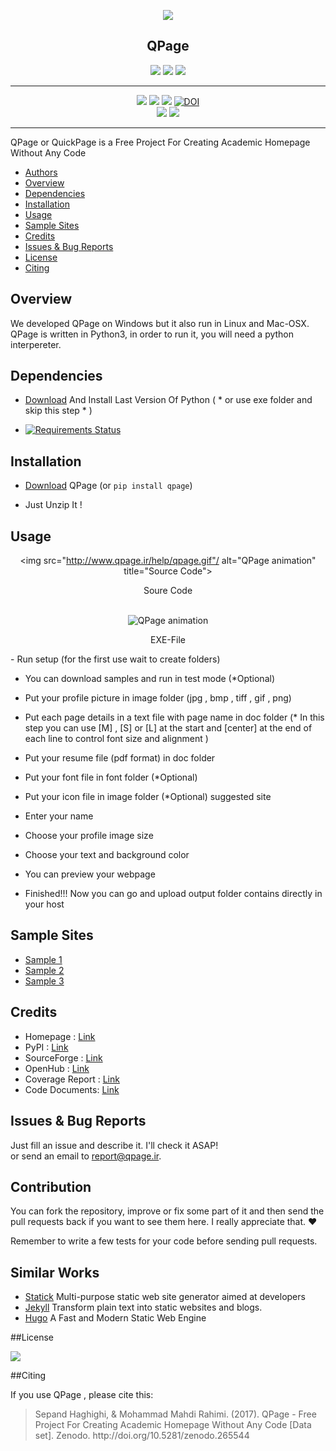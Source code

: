 
<div align="center">

<a href="http://www.qpage.ir"><img src="http://www.qpage.ir/images/logo.png"/></a>
<h2>QPage</h2>
<a href="https://waffle.io/sepandhaghighi/qpage"><img src="https://badge.waffle.io/sepandhaghighi/qpage.png?label=ready&title=Ready"/></a>
<a href="http://www.qpage.ir/doc"><img src="https://img.shields.io/badge/doc-latest-orange.svg"></a>
<a href="https://www.codacy.com/app/sepand-haghighi/qpage?utm_source=github.com&amp;utm_medium=referral&amp;utm_content=sepandhaghighi/qpage&amp;utm_campaign=Badge_Coverage"><img src="https://api.codacy.com/project/badge/Coverage/4d3f9b490b9a42c282b745ae8e2a122c"/></a>

</div>
<hr/>
<div align="center">

<a href="https://badge.fury.io/py/qpage"><img src="https://badge.fury.io/py/qpage.svg"/></a>
<a href="https://gitter.im/qpage/Lobby?source=orgpage"><img src="https://img.shields.io/gitter/room/nwjs/nw.js.svg?style=plastic"/></a>
<a href="https://scrutinizer-ci.com/g/sepandhaghighi/qpage/?branch=master"><img src="https://scrutinizer-ci.com/g/sepandhaghighi/qpage/badges/quality-score.png?b=master"/></a>
<a href="https://zenodo.org/badge/latestdoi/43780325"><img src="https://zenodo.org/badge/43780325.svg" alt="DOI"></a>         
<a href="https://www.codacy.com/app/sepand-haghighi/qpage?utm_source=github.com&amp;utm_medium=referral&amp;utm_content=sepandhaghighi/qpage&amp;utm_campaign=Badge_Grade"><img src="https://api.codacy.com/project/badge/Grade/4d3f9b490b9a42c282b745ae8e2a122c"/></a>
<a href="https://scrutinizer-ci.com/g/sepandhaghighi/qpage/"><img src="https://scrutinizer-ci.com/g/sepandhaghighi/qpage/badges/build.png?b=master"/></a>
<hr/>

</div>
QPage or QuickPage is a Free Project For Creating Academic Homepage Without Any Code


- [Authors](https://github.com/sepandhaghighi/qpage/blob/master/AUTHORS.md)
- [Overview](#overview)
- [Dependencies](#dependencies)
- [Installation](#installation)
- [Usage](#usage)
- [Sample Sites](#sample-sites)
- [Credits](#credits)
- [Issues & Bug Reports](#issues-&-bug-reports)
- [License](#license)
- [Citing](#citing)






## Overview

We developed QPage on Windows but it also run in Linux and Mac-OSX.
QPage is written in Python3, in order to run it, you will need a python interpereter.


## Dependencies

- [Download](https://www.python.org/downloads/) And Install Last Version Of Python ( * or use exe folder and skip this step * )         

- [![Requirements Status](https://requires.io/github/sepandhaghighi/qpage/requirements.svg?branch=master)](https://requires.io/github/sepandhaghighi/qpage/requirements/?branch=master)

## Installation

- [Download](https://github.com/sepandhaghighi/qpage/archive/v2.0.zip) QPage (or `pip install qpage`)

- Just Unzip It !

## Usage
<div align="center">

<img src="http://www.qpage.ir/help/qpage.gif"/ alt="QPage animation" title="Source Code">
<p>Soure Code</p>
<br/>
<img src="http://www.qpage.ir/help/qpage2.gif"/ alt="QPage animation" title="EXE-FILE">
<p>EXE-File</p>
</div>
- Run setup (for the first use wait to create folders)

- You can download samples and run in test mode (*Optional)
 
- Put your profile picture in image folder (jpg , bmp , tiff , gif , png)

- Put each page details in a text file with page name in doc folder (* In this step you can use [M] , [S] or [L] at the start and [center] at the end of each line to control font size and alignment )

- Put your resume file (pdf format) in doc folder

- Put your font file in font folder (*Optional)

- Put your icon file in image folder (*Optional) suggested site

- Enter your name

- Choose your profile image size

- Choose your text and background color 

- You can preview your webpage

- Finished!!! Now you can go and upload output folder contains directly in your host

## Sample Sites
- [Sample 1](http://www.qpage.ir/sample/sample-site1)
- [Sample 2](http://www.qpage.ir/sample/sample-site2)
- [Sample 3](http://ee.sharif.ir/~ghojogh_benyamin/)

## Credits
- Homepage : [Link](http://www.qpage.ir) 
- PyPI : [Link](http://pypi.python.org/pypi/qpage) 
- SourceForge : [Link](https://sourceforge.net/projects/qpage/)  
- OpenHub : [Link](https://www.openhub.net/p/TheQPage)
- Coverage Report : [Link](http://www.qpage.ir/htmlcov/index.html)	
- Code Documents: [Link](http://www.qpage.ir/doc/index.html)
                                                 
## Issues & Bug Reports			

Just fill an issue and describe it. I'll check it ASAP!							
or send an email to [report@qpage.ir](mailto:report@qpage.ir "report@qpage.ir"). 			

## Contribution			

You can fork the repository, improve or fix some part of it and then send the pull requests back if you want to see them here. I really appreciate that. ❤️			

Remember to write a few tests for your code before sending pull requests.     			  
    

## Similar Works
- [Statick](https://getstatik.com) Multi-purpose static web site generator aimed at developers
- [Jekyll](http://jekyllrb.com) Transform plain text into static websites and blogs.
- [Hugo](https://github.com/spf13/hugo) A Fast and Modern Static Web Engine


##License

<a href="https://github.com/sepandhaghighi/qpage/blob/master/LICENSE"><img src="https://img.shields.io/github/license/mashape/apistatus.svg"/></a>

##Citing

If you use QPage , please cite this:

<blockquote>
<p>Sepand Haghighi, & Mohammad Mahdi Rahimi. (2017). QPage - Free Project For Creating Academic Homepage Without Any Code [Data set]. Zenodo. http://doi.org/10.5281/zenodo.265544</p>
</blockquote>

